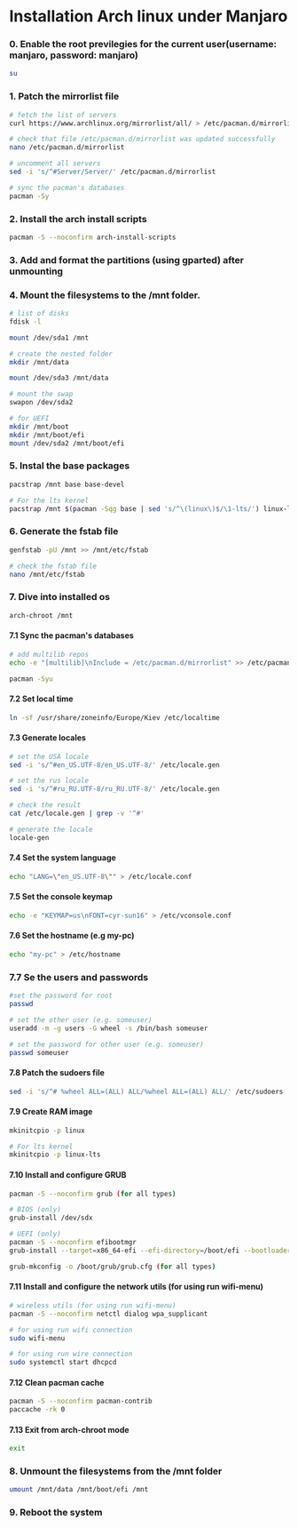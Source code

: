 # Installation Arch linux under Manjaro

### 0. Enable the root previlegies for the current user(username: manjaro, password: manjaro)
``` sh
su
```

### 1. Patch the mirrorlist file
``` sh
# fetch the list of servers
curl https://www.archlinux.org/mirrorlist/all/ > /etc/pacman.d/mirrorlist

# check that file /etc/pacman.d/mirrorlist was updated successfully
nano /etc/pacman.d/mirrorlist

# uncomment all servers
sed -i 's/^#Server/Server/' /etc/pacman.d/mirrorlist

# sync the pacman's databases
pacman -Sy
```

### 2. Install the arch install scripts
``` sh
pacman -S --noconfirm arch-install-scripts
```

### 3. Add and format the partitions (using gparted) after unmounting

### 4. Mount the filesystems to the /mnt folder.
``` sh
# list of disks
fdisk -l

mount /dev/sda1 /mnt

# create the nested folder
mkdir /mnt/data

mount /dev/sda3 /mnt/data

# mount the swap
swapon /dev/sda2

# for UEFI
mkdir /mnt/boot
mkdir /mnt/boot/efi
mount /dev/sda2 /mnt/boot/efi
```

### 5. Instal the base packages
``` sh
pacstrap /mnt base base-devel

# For the lts kernel
pacstrap /mnt $(pacman -Sqg base | sed 's/^\(linux\)$/\1-lts/') linux-lts-headers base-devel
```

### 6. Generate the fstab file
``` sh
genfstab -pU /mnt >> /mnt/etc/fstab

# check the fstab file
nano /mnt/etc/fstab
```

### 7. Dive into installed os
``` sh
arch-chroot /mnt
```
#### 7.1 Sync the pacman's databases
``` sh
# add multilib repos
echo -e "[multilib]\nInclude = /etc/pacman.d/mirrorlist" >> /etc/pacman.conf

pacman -Syu
```

#### 7.2 Set local time
``` sh
ln -sf /usr/share/zoneinfo/Europe/Kiev /etc/localtime
```

#### 7.3 Generate locales
``` sh
# set the USA locale
sed -i 's/^#en_US.UTF-8/en_US.UTF-8/' /etc/locale.gen

# set the rus locale
sed -i 's/^#ru_RU.UTF-8/ru_RU.UTF-8/' /etc/locale.gen

# check the result
cat /etc/locale.gen | grep -v '^#'

# generate the locale
locale-gen
```

#### 7.4 Set the system language
``` sh
echo "LANG=\"en_US.UTF-8\"" > /etc/locale.conf
```

#### 7.5 Set the console keymap
``` sh
echo -e "KEYMAP=us\nFONT=cyr-sun16" > /etc/vconsole.conf
```

#### 7.6 Set the hostname (e.g my-pc)
``` sh
echo "my-pc" > /etc/hostname
```

### 7.7 Se the users and passwords
``` sh
#set the password for root
passwd

# set the other user (e.g. someuser)
useradd -m -g users -G wheel -s /bin/bash someuser

# set the password for other user (e.g. someuser)
passwd someuser
```

#### 7.8 Patch the sudoers file
``` sh
sed -i 's/^# %wheel ALL=(ALL) ALL/%wheel ALL=(ALL) ALL/' /etc/sudoers
```

#### 7.9 Create RAM image
``` sh
mkinitcpio -p linux

# For lts kernel
mkinitcpio -p linux-lts
```

#### 7.10 Install and configure GRUB
``` sh
pacman -S --noconfirm grub (for all types)

# BIOS (only)
grub-install /dev/sdx

# UEFI (only)
pacman -S --noconfirm efibootmgr
grub-install --target=x86_64-efi --efi-directory=/boot/efi --bootloader-id=grub

grub-mkconfig -o /boot/grub/grub.cfg (for all types)
```

#### 7.11 Install and configure the network utils (for using run wifi-menu)
``` sh
# wireless utils (for using run wifi-menu)
pacman -S --noconfirm netctl dialog wpa_supplicant

# for using run wifi connection
sudo wifi-menu

# for using run wire connection
sudo systemctl start dhcpcd
```

#### 7.12 Clean pacman cache
``` sh
pacman -S --noconfirm pacman-contrib
paccache -rk 0
```

#### 7.13 Exit from arch-chroot mode
``` sh
exit
```

### 8. Unmount the filesystems from the /mnt folder
``` sh
umount /mnt/data /mnt/boot/efi /mnt
```

### 9. Reboot the system
